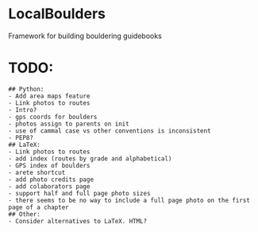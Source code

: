 # LocalBoulders
 Framework for building bouldering guidebooks

# TODO:
	## Python:
	- Add area maps feature
	- Link photos to routes
	- Intro?
	- gps coords for boulders
	- photos assign to parents on init
	- use of cammal case vs other conventions is inconsistent
	- PEP8?
	## LaTeX:
    - Link photos to routes
    - add index (routes by grade and alphabetical)
    - GPS index of boulders
    - arete shortcut
    - add photo credits page
	- add colaborators page
    - support half and full page photo sizes
    - there seems to be no way to include a full page photo on the first page of a chapter
	## Other:
	- Consider alternatives to LaTeX. HTML?